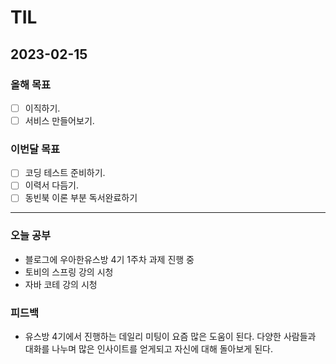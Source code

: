 # TIL

## 2023-02-15

### 올해 목표

- [ ] 이직하기.
- [ ] 서비스 만들어보기.

### 이번달 목표

- [ ] 코딩 테스트 준비하기.
- [ ] 이력서 다듬기.
- [ ] 동빈북 이론 부분 독서완료하기

---


### 오늘 공부

- 블로그에 우아한유스방 4기 1주차 과제 진행 중
- 토비의 스프링 강의 시청
- 자바 코테 강의 시청


### 피드백

- 유스방 4기에서 진행하는 데일리 미팅이 요즘 많은 도움이 된다. 다양한 사람들과 대화를 나누며 많은 인사이트를 얻게되고 자신에 대해 돌아보게 된다.
